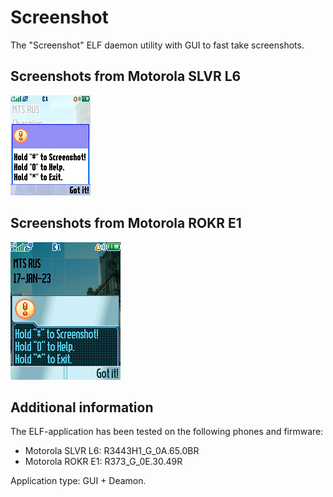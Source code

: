 Screenshot
==========

The "Screenshot" ELF daemon utility with GUI to fast take screenshots.

## Screenshots from Motorola SLVR L6

![Screenshot of Screenshot from Motorola L6](../images/Screenshot_Screenshot_L6_1.png)

## Screenshots from Motorola ROKR E1

![Screenshot of Screenshot from Motorola E1](../images/Screenshot_Screenshot_E1_1.png)

## Additional information

The ELF-application has been tested on the following phones and firmware:

* Motorola SLVR L6: R3443H1_G_0A.65.0BR
* Motorola ROKR E1: R373_G_0E.30.49R

Application type: GUI + Deamon.
